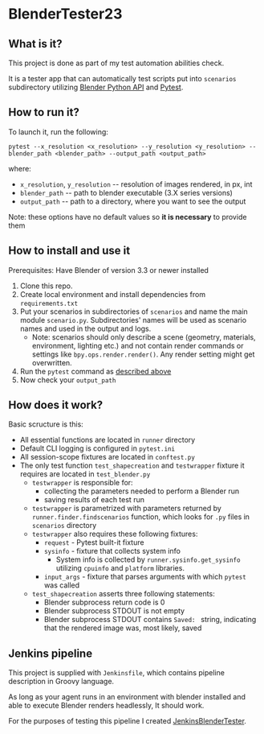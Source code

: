 # BlenderTester23
## What is it?

This project is done as part of my test automation abilities check.

It is a tester app that can automatically test scripts put into `scenarios` subdirectory utilizing [Blender Python API](https://docs.blender.org/api/current/index.html#) and [Pytest](https://pytest.org/).

## How to run it?

To launch it, run the following:
```
pytest --x_resolution <x_resolution> --y_resolution <y_resolution> --blender_path <blender_path> --output_path <output_path> 
```
where:
* `x_resolution`, `y_resolution` -- resolution of images rendered, in px, int
* `blender_path` -- path to blender executable (3.X series versions)
* `output_path` -- path to a directory, where you want to see the output

Note: these options have no default values so **it is necessary** to provide them

## How to install and use it
Prerequisites: Have Blender of version 3.3 or newer installed
1. Clone this repo.
1. Create local environment and install dependencies from `requirements.txt`
1. Put your scenarios in subdirectories of `scenarios` and name the main module `scenario.py`. Subdirectories' names will be used as scenario names and used in the output and logs.
    - Note: scenarios should only describe a scene (geometry, materials, environment, lighting etc.) and not contain render commands or settings like `bpy.ops.render.render()`. Any render setting might get overwritten.
1. Run the `pytest` command as [described above](#how-to-run-it)
1. Now check your `output_path`

## How does it work?

Basic scructure is this:
- All essential functions are located in `runner` directory
- Default CLI logging is configured in `pytest.ini`
- All session-scope fixtures are located in `conftest.py`
- The only test function `test_shapecreation` and `testwrapper` fixture it requires are located in `test_blender.py`
    - `testwrapper` is responsible for:
        - collecting the parameters needed to perform a Blender run
        - saving results of each test run
    - `testwrapper` is parametrized with parameters returned by `runner.finder.findscenarios` function, which looks for `.py` files in `scenarios` directory
    - `testwrapper` also requires these following fixtures:
        - `request` - Pytest built-it fixture
        - `sysinfo` - fixture that collects system info
            - System info is collected by `runner.sysinfo.get_sysinfo` utilizing `cpuinfo` and `platform` libraries.
        - `input_args` - fixture that parses arguments with which `pytest` was called
    - `test_shapecreation` asserts three following statements:
        - Blender subprocess return code is 0
        - Blender subprocess STDOUT is not empty
        - Blender subprocess STDOUT contains `Saved: ` string, indicating that the rendered image was, most likely, saved

## Jenkins pipeline

This project is supplied with `Jenkinsfile`, which contains pipeline description in Groovy language.

As long as your agent runs in an environment with blender installed and able to execute Blender renders headlessly, It should work.

For the purposes of testing this pipeline I created [JenkinsBlenderTester](https://github.com/ChaPerx64/JenkinsBlenderTester).